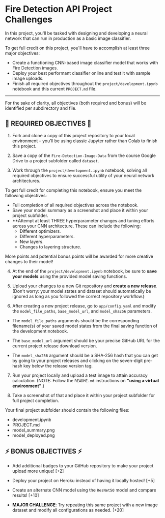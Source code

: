 # Fire Detection API Project Challenges

In this project, you'll be tasked with designing and developing a neural network that can run in production as a basic image classifier.

To get full credit on this project, you'll have to accomplish at least three major objectives:
- Create a functioning CNN-based image classifier model that works with Fire Detection images.
- Deploy your best performant classifier online and test it with sample image uploads.
- Finish all required objectives throughout the `project/development.ipynb` notebook and this current `PROJECT.md` file.

---

For the sake of clarity, all objectives (both required and bonus) will be identified per subdirectory and file.

## 📍 REQUIRED OBJECTIVES 📍

1. Fork and clone a copy of this project repository to your local environment – you'll be using classic Jupyter rather than Colab to finish this project. 

2. Save a copy of the `Fire-Detection-Image-Data` from the course Google Drive to a project subfolder called `dataset`. 

3. Work through the `project/development.ipynb` notebook, solving all required objectives to ensure successful utility of your neural network architectures. 

To get full credit for completing this notebook, ensure you meet the following objectives:

- Full completion of all required objectives across the notebook.
- Save your model summary as a screenshot and place it within your project subfolder.
- **Attempt at least THREE hyperparameter changes and tuning efforts across your CNN architecture. These can include the following:
    - Different optimizers.
    - Different hyperparameters.
    - New layers.
    - Changes to layering structure.

More points and potential bonus points will be awarded for more creative changes to their model! 

4. At the end of the `project/development.ipynb` notebook, be sure to **save your models** using the provided model saving functions. 

5. Upload your changes to a new Git repository and **create a new release**. (Don't worry: your model states and dataset should automatically be ignored as long as you followed the correct repository workflow.)

6. After creating a new project release, go to `app/config.yaml` and modify the `model_file_paths`, `base_model_url`, and `model_sha256` parameters. 

- The `model_file_paths` arguments should be the corresponding filename(s) of your saved model states from the final saving function of the development notebook.

- The `base_model_url` argument should be your precise GitHub URL for the current project release download version. 

- The `model_sha256` argument should be a SHA-256 hash that you can get by going to your project releases and clicking on the seven-digit pre-hash key below the release version tag. 

7. Run your project locally and upload a test image to attain accuracy calculation. (NOTE: Follow the `README.md` instructions on **"using a virtual environment"**.)

8. Take a screenshot of that and place it within your project subfolder for full project completion. 

Your final project subfolder should contain the following files:
- development.ipynb
- PROJECT.md
- model_summary.png
- model_deployed.png

## ⚡️ BONUS OBJECTIVES ⚡️

- Add additional badges to your GitHub repository to make your project upload more unique! [+2]

- Deploy your project on Heroku instead of having it locally hosted! [+5]

- Create an alternate CNN model using the `ResNet50` model and compare results! [+10]

- **MAJOR CHALLENGE**: Try repeating this same project with a new image dataset and modify all configurations as needed. [+20]